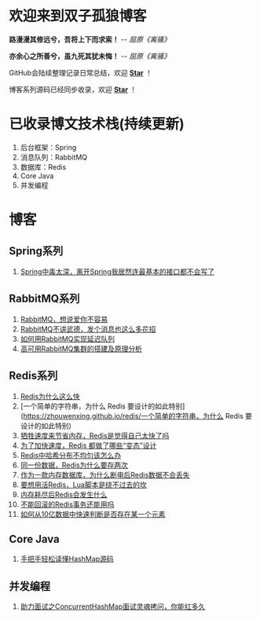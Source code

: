 # 欢迎来到双子孤狼博客

__路漫漫其修远兮，吾将上下而求索！__  -- _屈原《离骚》_

__亦余心之所善兮，虽九死其犹未悔！__  -- _屈原《离骚》_

GitHub会陆续整理记录日常总结，欢迎 [**Star**](https://github.com/zhouwenxing/zhouwenxing.github.io) ！

博客系列源码已经同步收录，欢迎 [**Star**](https://github.com/zhouwenxing/lonely-wolf-note.git) ！

# 已收录博文技术栈(持续更新)
1. 后台框架：Spring
2. 消息队列：RabbitMQ
3. 数据库：Redis
4. Core Java
5. 并发编程

# 博客
## Spring系列
1. [Spring中毒太深，离开Spring我居然连最基本的接口都不会写了](https://zhouwenxing.github.io/spring/Spring中毒太深，离开Spring我居然连最基本的接口都不会写了)

## RabbitMQ系列
1. [RabbitMQ，想说爱你不容易](https://zhouwenxing.github.io/mq/rabbitmq/RabbitMQ，想说爱你不容易(附详细安装教程))
2. [RabbitMQ不讲武德，发个消息也这么多花招](https://zhouwenxing.github.io/mq/rabbitmq/RabbitMQ不讲武德，发个消息也这么多花招)
3. [如何用RabbitMQ实现延迟队列](https://zhouwenxing.github.io/mq/rabbitmq/如何用RabbitMQ实现延迟队列)
4. [高可用RabbitMQ集群的搭建及原理分析](https://zhouwenxing.github.io/mq/rabbitmq/高可用RabbitMQ集群的搭建及原理分析)

## Redis系列

1. [Redis为什么这么快](https://zhouwenxing.github.io/redis/Redis为什么这么快)
2. [一个简单的字符串，为什么 Redis 要设计的如此特别](https://zhouwenxing.github.io/redis/一个简单的字符串，为什么 Redis 要设计的如此特别)
3. [牺牲速度来节省内存，Redis是觉得自己太快了吗](https://zhouwenxing.github.io/redis/牺牲速度来节省内存，Redis是觉得自己太快了吗)
4. [为了加快速度，Redis 都做了哪些“变态”设计](https://zhouwenxing.github.io/redis/为了加快速度，Redis都做了哪些变态设计)
5. [Redis中哈希分布不均匀该怎么办](https://zhouwenxing.github.io/redis/Redis中哈希分布不均匀该怎么办)
6. [同一份数据，Redis为什么要存两次](https://zhouwenxing.github.io/redis/同一份数据，Redis为什么要存两次)
7. [作为一款内存数据库，为什么断电后Redis数据不会丢失](https://zhouwenxing.github.io/redis/作为一款内存数据库，为什么断电后Redis数据不会丢失)
8. [要想用活Redis，Lua脚本是绕不过去的坎](https://zhouwenxing.github.io/redis/要想用活Redis，Lua脚本是绕不过去的坎)
9. [内存耗尽后Redis会发生什么](https://zhouwenxing.github.io/redis/内存耗尽后Redis会发生什么)
10. [不能回滚的Redis事务还能用吗](https://zhouwenxing.github.io/redis/不能回滚的Redis事务还能用吗)
11. [如何从10亿数据中快速判断是否存在某一个元素](https://zhouwenxing.github.io/redis/如何从10亿数据中快速判断是否存在某一个元素)

## Core Java

1. [手把手轻松读懂HashMap源码](https://zhouwenxing.github.io/corejava/手把手轻松读懂HashMap源码)

## 并发编程

1. [助力面试之ConcurrentHashMap面试灵魂拷问，你能扛多久](https://zhouwenxing.github.io/concurrent/助力面试之ConcurrentHashMap面试灵魂拷问，你能扛多久)
